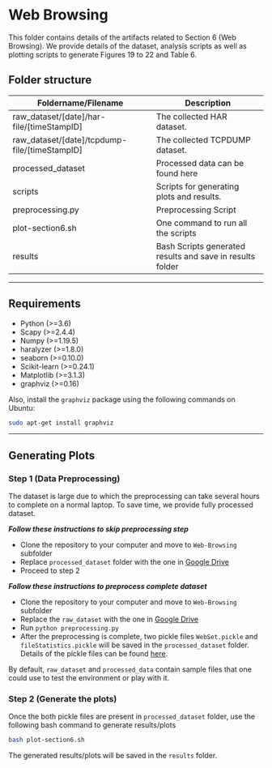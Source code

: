 # Web Browsing 

This folder contains details of the artifacts related to Section 6 (Web Browsing). We provide details of the dataset, analysis scripts as well as plotting scripts to generate Figures 19 to 22 and Table 6.

## Folder structure
|     Foldername/Filename      |                         Description                          |
| --------------- | ---------------------------------------------------------- |
| raw_dataset/[date]/har-file/[timeStampID]    | The collected HAR dataset.      |
| raw_dataset/[date]/tcpdump-file/[timeStampID]    | The collected TCPDUMP dataset.      |
| processed_dataset | Processed data can be found here         |
| scripts      | Scripts for generating plots and results. |
| preprocessing.py | Preprocessing Script |
| plot-section6.sh  | One command to run all the scripts              |
| results  | Bash Scripts generated results and save in results folder            |

---

## Requirements

* Python (>=3.6)
* Scapy (>=2.4.4)
* Numpy (>=1.19.5)
* haralyzer (>=1.8.0)
* seaborn (>=0.10.0)
* Scikit-learn (>=0.24.1)
* Matplotlib (>=3.1.3)
* graphviz (>=0.16)

Also, install the `graphviz` package using the following commands on Ubuntu:
```bash
sudo apt-get install graphviz
```

---

## Generating Plots

### Step 1 (Data Preprocessing)

The dataset is large due to which the preprocessing can take several hours to complete on a normal laptop. To save time, we provide fully processed dataset. 

***Follow these instructions to skip preprocessing step***
   - Clone the repository to your computer and move to `Web-Browsing` subfolder
   - Replace `processed_dataset` folder with the one in [Google Drive](https://drive.google.com/drive/folders/1ADDPvkAGiRTYAIxJJUzuY_UhMTW9Ifm0?usp=sharing)
   - Proceed to step 2

***Follow these instructions to preprocess complete dataset***
   - Clone the repository to your computer and move to `Web-Browsing` subfolder
   - Replace the `raw_dataset` with the one in [Google Drive](https://drive.google.com/drive/folders/1ADDPvkAGiRTYAIxJJUzuY_UhMTW9Ifm0?usp=sharing)
   - Run `python preprocessing.py`
   - After the preprocessing is complete, two pickle files `WebSet.pickle` and `fileStatistics.pickle` will be saved in the `processed_dataset` folder. Details of the pickle files can be found [here](processed_dataset).

By default, `raw_dataset` and `processed_data` contain sample files that one could use to test the environment or play with it. 

### Step 2 (Generate the plots)

Once the both pickle files are present in `processed_dataset` folder, use the following bash command to generate results/plots

```bash
bash plot-section6.sh
```
The generated results/plots will be saved in the `results` folder.
